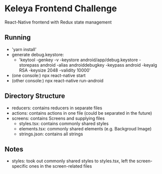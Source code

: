 # Keleya Frontend Challenge

React-Native frontend with Redux state management

## Running
* 'yarn install'
* generate debug.keystore:
	* 'keytool -genkey -v -keystore android/app/debug.keystore -storepass android -alias androiddebugkey -keypass android -keyalg RSA -keysize 2048 -validity 10000'
* (one console:) npx react-native start 
* (other console:) npx react-native run-android

## Directory Structure
* reducers: contains reducers in separate files
* actions: contains actions in one file (could be separated in the future)
* screens: contains Screens and supplying files
	* styles.tsx: contains commonly shared styles
	* elements.tsx: commonly shared elements (e.g. Backgroud Image)
	* strings.json: contains all strings

## Notes
* styles: took out commonly shared styles to styles.tsx, left the screen-specific ones in the screen-related files


